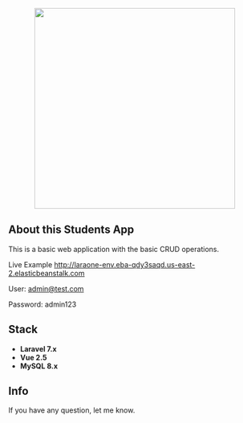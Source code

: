 <p align="center"><a href="https://laravel.com" target="_blank"><img src="https://raw.githubusercontent.com/laravel/art/master/logo-lockup/5%20SVG/2%20CMYK/1%20Full%20Color/laravel-logolockup-cmyk-red.svg" width="400"></a></p>


## About this Students App

This is a basic web application with the basic CRUD operations. 

Live Example
http://laraone-env.eba-qdy3saqd.us-east-2.elasticbeanstalk.com

User:
admin@test.com

Password:
admin123


## Stack

- **Laravel 7.x**
- **Vue 2.5**
- **MySQL 8.x**



## Info
If you have any question, let me know.

